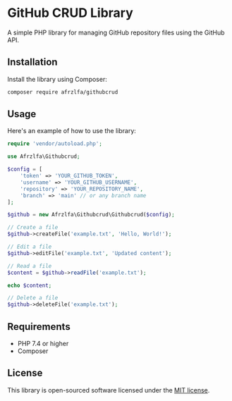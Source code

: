 # GitHub CRUD Library

A simple PHP library for managing GitHub repository files using the GitHub API.

## Installation

Install the library using Composer:

```bash
composer require afrzlfa/githubcrud
```

## Usage

Here's an example of how to use the library:

```php
require 'vendor/autoload.php';

use Afrzlfa\Githubcrud;

$config = [
    'token' => 'YOUR_GITHUB_TOKEN',
    'username' => 'YOUR_GITHUB_USERNAME',
    'repository' => 'YOUR_REPOSITORY_NAME',
    'branch' => 'main' // or any branch name
];

$github = new Afrzlfa\Githubcrud\Githubcrud($config);

// Create a file
$github->createFile('example.txt', 'Hello, World!');

// Edit a file
$github->editFile('example.txt', 'Updated content');

// Read a file
$content = $github->readFile('example.txt');

echo $content;

// Delete a file
$github->deleteFile('example.txt');
```

## Requirements

- PHP 7.4 or higher
- Composer

## License

This library is open-sourced software licensed under the [MIT license](LICENSE).

